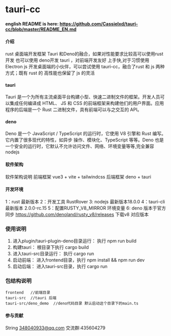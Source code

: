 # tauri-cc

#### english README is here: <https://github.com/Cassielxd/tauri-cc/blob/master/README_EN.md>

#### 介绍

rust 桌面端开发框架 Tauri 和Deno的融合，如果对性能要求比较高可以使用rust 开发 也可以使用 deno开发 tauri ，对前端开发友好
上手快,对于习惯使用Electron  js 开发桌面端的小伙伴，可以尝试使用 tauri-cc，融合了rust 和 js 两种方式；既有 rust 的 高性能也保留了
js 的灵活

#### tauri

Tauri 是一个为所有主流桌面平台构建小型、快速二进制文件的框架。开发人员可以集成任何编译成 HTML、 JS 和 CSS
的前端框架来构建他们的用户界面。应用程序的后端是一个 Rust 二进制文件，具有前端可以与之交互的 API。

#### deno

Deno 是一个 JavaScript / TypeScript 的运行时，它使用 V8 引擎和 Rust 编写。它内置了很多现代的特性，如异步
操作、模块化、TypeScript 等等。Deno 也是一个安全的运行时，它默认不允许访问文件、网络、环境变量等等,完全兼容
nodejs

#### 软件架构

软件架构说明
前端框架 vue3 + vite + tailwindcss
后端框架 deno + tauri

#### 开发环境

1：rust 最新版本
2：开发工具 RustRover
3: nodejs 最新版本18.0.0
4：tauri-cli 最新版本 2.0.0-rc.15
5：配置RUSTY_V8_MIRROR 环境变量
6: deno 版本于官方同步
<https://github.com/denoland/rusty_v8/releases> 下载v8 对应版本

### 使用说明

1. 进入plugin/tauri-plugin-deno目录运行： 执行 npm run build
2. 构建tauri： 根目录下执行 cargo build
3. 进入tauri-src目录运行： 执行 cargo run
4. 启动前端： 进入frontend目录，执行 npm install && npm run dev
5. 启动后端： 进入tauri-src目录，执行 cargo run

### 包结构说明

```
frontend   //前端目录
tauri-src  //tauri 后端
tauri-src/deno_demo  //deno代码目录 默认启动这个目录下的main.ts
```

#### 参与贡献

String <348040933@qq.com>
交流群:435604279



